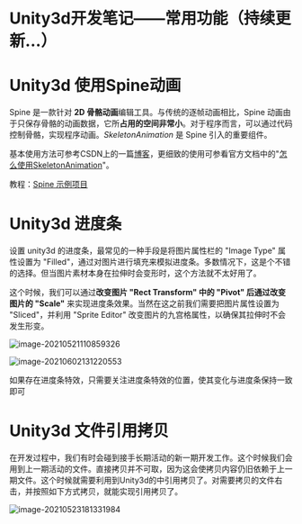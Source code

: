 # Unity3d开发笔记——常用功能（持续更新…）


# Unity3d 使用Spine动画

Spine 是一款针对 **2D 骨骼动画**编辑工具。与传统的逐帧动画相比，Spine 动画由于只保存骨骼的动画数据，它所**占用的空间非常小**。对于程序而言，可以通过代码控制骨骼，实现程序动画。*SkeletonAnimation* 是 Spine 引入的重要组件。

基本使用方法可参考CSDN上的一篇[博客](https://blog.csdn.net/linshuhe1/article/details/79792432)，更细致的使用可参看官方文档中的"[怎么使用SkeletonAnimation](http://zh.esotericsoftware.com/spine-unity-zh-old#怎么使用SkeletonAnimation)"。

教程：[Spine 示例项目](http://zh.esotericsoftware.com/spine-examples)

# Unity3d 进度条

设置 unity3d 的进度条，最常见的一种手段是将图片属性栏的 "Image Type" 属性设置为 "Filled"，通过对图片进行填充来模拟进度条。多数情况下，这是个不错的选择。但当图片素材本身在拉伸时会变形时，这个方法就不太好用了。

这个时候，我们可以通过**改变图片 "Rect Transform" 中的 "Pivot" 后通过改变图片的 "Scale"** 来实现进度条效果。当然在这之前我们需要把图片属性设置为 "Sliced"，并利用 "Sprite Editor" 改变图片的九宫格属性，以确保其拉伸时不会发生形变。

 ![image-20210521110859326](https://i.loli.net/2021/06/06/iqVb8thQz5omCpI.png)

![image-20210602131220553](https://i.loli.net/2021/06/06/uHSWtLxfI9igkoR.png)

如果存在进度条特效，只需要关注进度条特效的位置，使其变化与进度条保持一致即可

# Unity3d 文件引用拷贝

在开发过程中，我们有时会碰到接手长期活动的新一期开发工作。这个时候我们会用到上一期活动的文件。直接拷贝并不可取，因为这会使拷贝内容仍旧依赖于上一期文件。这个时候就需要利用到Unity3d的中引用拷贝了。对需要拷贝的文件右击，并按照如下方式拷贝，就能实现引用拷贝了。

![image-20210523181331984](https://i.loli.net/2021/06/06/FNLqSEzmlPdkorT.png)


